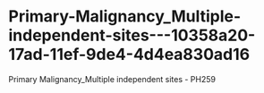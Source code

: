 # Primary-Malignancy_Multiple-independent-sites---10358a20-17ad-11ef-9de4-4d4ea830ad16
Primary Malignancy_Multiple independent sites - PH259
